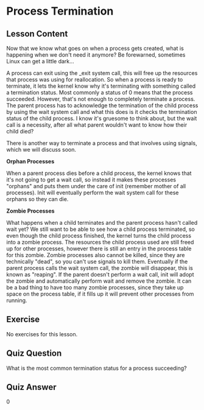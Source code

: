 # Process Termination

## Lesson Content

Now that we know what goes on when a process gets created, what is happening when we don't need it anymore? Be forewarned, sometimes Linux can get a little dark...

A process can exit using the _exit system call, this will free up the resources that process was using for reallocation. So when a process is ready to terminate, it lets the kernel know why it's terminating with something called a termination status. Most commonly a status of 0 means that the process succeeded. However, that's not enough to completely terminate a process. The parent process has to acknowledge the termination of the child process by using the wait system call and what this does is it checks the termination status of the child process. I know it's gruesome to think about, but the wait call is a necessity, after all what parent wouldn't want to know how their child died?

There is another way to terminate a process and that involves using signals, which we will discuss soon.

**Orphan Processes**

When a parent process dies before a child process, the kernel knows that it's not going to get a wait call, so instead it makes these processes "orphans" and puts them under the care of init (remember mother of all processes). Init will eventually perform the wait system call for these orphans so they can die. 

**Zombie Processes**

What happens when a child terminates and the parent process hasn't called wait yet? We still want to be able to see how a child process terminated, so even though the child process finished, the kernel turns the child process into a zombie process. The resources the child process used are still freed up for other processes, however there is still an entry in the process table for this zombie. Zombie processes also cannot be killed, since they are technically "dead", so you can't use signals to kill them. Eventually if the parent process calls the wait system call, the zombie will disappear, this is known as "reaping". If the parent doesn't perform a wait call, init will adopt the zombie and automatically perform wait and remove the zombie. It can be a bad thing to have too many zombie processes, since they take up space on the process table, if it fills up it will prevent other processes from running.

## Exercise

No exercises for this lesson.

## Quiz Question

What is the most common termination status for a process succeeding?

## Quiz Answer

0